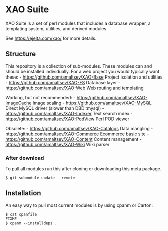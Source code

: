 XAO Suite
=========

XAO Suite is a set of perl modules that includes a database wrapper, a
templating system, utilities, and derived modules.

See https://ejelta.com/xao/ for more details.

## Structure

This repository is a collection of sub-modules. These modules can and
should be installed individually. For a web project you would typically
want these:
    - https://github.com/amaltsev/XAO-Base  Project isolation and utilities
    - https://github.com/amaltsev/XAO-FS    Database layer
    - https://github.com/amaltsev/XAO-Web   Web routing and templating

Working, but not recommended:
    - https://github.com/amaltsev/XAO-ImageCache    Image scaling
    - https://github.com/amaltsev/XAO-MySQL         Direct MySQL driver (slower than DBD::mysql)
    - https://github.com/amaltsev/XAO-Indexer       Text search index
    - https://github.com/amaltsev/XAO-PodView       Perl POD viewer

Obsolete:
    - https://github.com/amaltsev/XAO-Catalogs      Data mangling
    - https://github.com/amaltsev/XAO-Commerce      Ecommerce basic site
    - https://github.com/amaltsev/XAO-Content       Content management
    - https://github.com/amaltsev/XAO-Wiki          Wiki parser

### After download

To pull all modules run this after cloning or downloading this meta
package.

```
$ git submodule update --remote
```

## Installation

An easy way to pull most current modules is by using cpanm or Carton:

```
$ cat cpanfile
FIXME
$ cpanm --installdeps .
```
